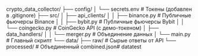 crypto_data_collector/
├── config/
│   └── secrets.env          # Токены (добавлен в .gitignore)
├── src/
│   ├── api_clients/
│   │   ├── binance.py       # Публичные фьючерсы Binance
│   │   ├── bybit.py         # Публичные фьючерсы Bybit
│   │   └── coingecko.py     # CoinGecko API (с демо-токеном)
│   ├── data_handlers/
│   │   └── merger.py        # Объединение данных
│   └── main.py              # Главный скрипт
└── data/
    ├── raw/                 # Сырые ответы от API
    └── processed/           # Объединенный combined.json# datatest

